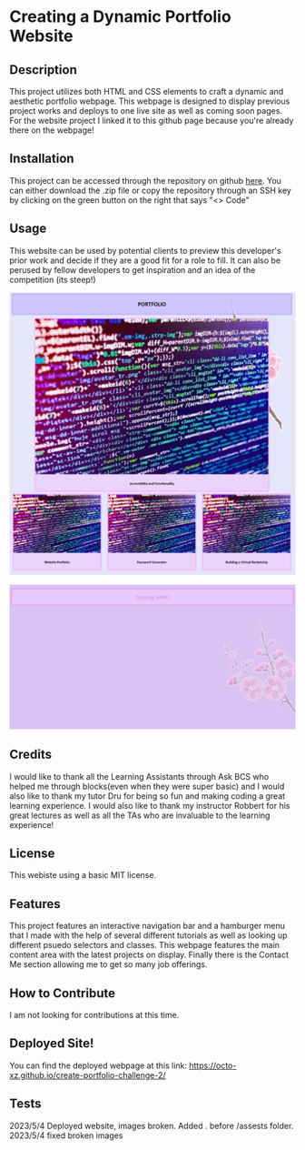 # Creating a Dynamic Portfolio Website

## Description

This project utilizes both HTML and CSS elements to craft a dynamic and aesthetic portfolio webpage. This webpage is designed to display previous project works and deploys to one live site as well as coming soon pages. For the website project I linked it to this github page because you're already there on the webpage! 

## Installation

This project can be accessed through the repository on github <a href="https://github.com/octo-xz/create-portfolio-challenge-2">here</a>. You can either download the .zip file or copy the repository through an SSH key by clicking on the green button on the right that says "<> Code"

## Usage

This website can be used by potential clients to preview this developer's prior work and decide if they are a good fit for a role to fill. It can also be perused by fellow developers to get inspiration and an idea of the competition (its steep!)


![the main webpage portfolio section](./assets/images/portfolio-section.jpeg)



![the coming soon page](./assets/images/coming-soon-page.jpeg)


## Credits

I would like to thank all the Learning Assistants through Ask BCS who helped me through blocks(even when they were super basic) and I would also like to thank my tutor Dru for being so fun and making coding a great learning experience. I would also like to thank my instructor Robbert for his great lectures as well as all the TAs who are invaluable to the learning experience!

## License

This webiste using a basic MIT license.

## Features

This project features an interactive navigation bar and a hamburger menu that I made with the help of several different tutorials as well as looking up different psuedo selectors and classes. 
This webpage features the main content area with the latest projects on display. Finally there is the Contact Me section allowing me to get so many job offerings.

## How to Contribute

I am not looking for contributions at this time.

## Deployed Site!

You can find the deployed webpage at this link: https://octo-xz.github.io/create-portfolio-challenge-2/

## Tests

2023/5/4 Deployed website, images broken. Added . before /assests folder.
2023/5/4 fixed broken images
